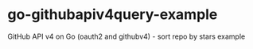 # go-githubapiv4query-example
GitHub API v4 on Go (oauth2 and githubv4) - sort repo by stars example 
